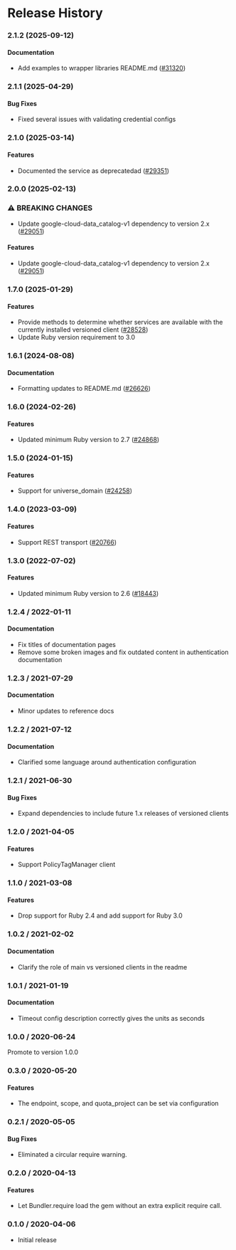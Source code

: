# Release History

### 2.1.2 (2025-09-12)

#### Documentation

* Add examples to wrapper libraries README.md ([#31320](https://github.com/googleapis/google-cloud-ruby/issues/31320)) 

### 2.1.1 (2025-04-29)

#### Bug Fixes

* Fixed several issues with validating credential configs 

### 2.1.0 (2025-03-14)

#### Features

* Documented the service as deprecatedad ([#29351](https://github.com/googleapis/google-cloud-ruby/issues/29351)) 

### 2.0.0 (2025-02-13)

### ⚠ BREAKING CHANGES

* Update google-cloud-data_catalog-v1 dependency to version 2.x ([#29051](https://github.com/googleapis/google-cloud-ruby/issues/29051))

#### Features

* Update google-cloud-data_catalog-v1 dependency to version 2.x ([#29051](https://github.com/googleapis/google-cloud-ruby/issues/29051)) 

### 1.7.0 (2025-01-29)

#### Features

* Provide methods to determine whether services are available with the currently installed versioned client ([#28528](https://github.com/googleapis/google-cloud-ruby/issues/28528)) 
* Update Ruby version requirement to 3.0 

### 1.6.1 (2024-08-08)

#### Documentation

* Formatting updates to README.md ([#26626](https://github.com/googleapis/google-cloud-ruby/issues/26626)) 

### 1.6.0 (2024-02-26)

#### Features

* Updated minimum Ruby version to 2.7 ([#24868](https://github.com/googleapis/google-cloud-ruby/issues/24868)) 

### 1.5.0 (2024-01-15)

#### Features

* Support for universe_domain ([#24258](https://github.com/googleapis/google-cloud-ruby/issues/24258)) 

### 1.4.0 (2023-03-09)

#### Features

* Support REST transport ([#20766](https://github.com/googleapis/google-cloud-ruby/issues/20766)) 

### 1.3.0 (2022-07-02)

#### Features

* Updated minimum Ruby version to 2.6 ([#18443](https://github.com/googleapis/google-cloud-ruby/issues/18443)) 

### 1.2.4 / 2022-01-11

#### Documentation

* Fix titles of documentation pages
* Remove some broken images and fix outdated content in authentication documentation

### 1.2.3 / 2021-07-29

#### Documentation

* Minor updates to reference docs

### 1.2.2 / 2021-07-12

#### Documentation

* Clarified some language around authentication configuration

### 1.2.1 / 2021-06-30

#### Bug Fixes

* Expand dependencies to include future 1.x releases of versioned clients

### 1.2.0 / 2021-04-05

#### Features

* Support PolicyTagManager client

### 1.1.0 / 2021-03-08

#### Features

* Drop support for Ruby 2.4 and add support for Ruby 3.0

### 1.0.2 / 2021-02-02

#### Documentation

* Clarify the role of main vs versioned clients in the readme

### 1.0.1 / 2021-01-19

#### Documentation

* Timeout config description correctly gives the units as seconds

### 1.0.0 / 2020-06-24

Promote to version 1.0.0

### 0.3.0 / 2020-05-20

#### Features

* The endpoint, scope, and quota_project can be set via configuration

### 0.2.1 / 2020-05-05

#### Bug Fixes

* Eliminated a circular require warning.

### 0.2.0 / 2020-04-13

#### Features

* Let Bundler.require load the gem without an extra explicit require call.

### 0.1.0 / 2020-04-06

* Initial release
